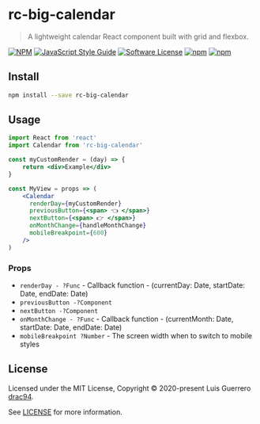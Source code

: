 # rc-big-calendar

> A lightweight calendar React component built with grid and flexbox.

[![NPM](https://img.shields.io/npm/v/rc-big-calendar.svg)](https://www.npmjs.com/package/rc-big-calendar) [![JavaScript Style Guide](https://img.shields.io/badge/code_style-standard-brightgreen.svg)](https://standardjs.com)
[![Software License](https://img.shields.io/badge/license-MIT-brightgreen.svg)](LICENSE.md)
[![npm](https://img.shields.io/npm/dt/rc-big-calendar.svg)](https://www.npmjs.com/package/rc-big-calendar)
[![npm](https://img.shields.io/npm/dw/rc-big-calendar.svg)](https://www.npmjs.com/package/rc-big-calendar)

## Install

```bash
npm install --save rc-big-calendar
```

## Usage

```jsx
import React from 'react'
import Calendar from 'rc-big-calendar'

const myCustomRender = (day) => {
    return <div>Example</div>
}

const MyView = props => (
    <Calendar
      renderDay={myCustomRender}
      previousButton={<span> 👈 </span>}
      nextButton={<span> 👉 </span>}
      onMonthChange={handleMonthChange}
      mobileBreakpoint={600} 
    />
)
```


### Props

- `renderDay - ?Func` - Callback function - (currentDay: Date, startDate: Date, endDate: Date)
- `previousButton -?Component` 
- `nextButton -?Component` 
- `onMonthChange - ?Func` - Callback function - (currentMonth: Date, startDate: Date, endDate: Date)
- `mobileBreakpoint ?Number` - The screen width when to switch to mobile styles


## License

Licensed under the MIT License, Copyright © 2020-present Luis Guerrero [drac94](https://github.com/drac94).

See [LICENSE](./LICENSE) for more information.
